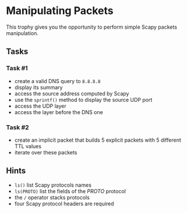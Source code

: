 # Manipulating Packets

This trophy gives you the opportunity to perform simple Scapy packets manipulation.

## Tasks

### Task #1

- create a valid DNS query to `8.8.8.8`
- display its summary
- access the source address computed by Scapy
- use the `sprintf()` method to display the source UDP port
- access the UDP layer
- access the layer before the DNS one

### Task #2

- create an implicit packet that builds 5 explicit packets with 5 different TTL values
- iterate over these packets

## Hints

- `ls()` list Scapy protocols names
- `ls(PROTO)` list the fields of the _PROTO_ protocol
- the `/` operator stacks protocols
- four Scapy protocol headers are required
